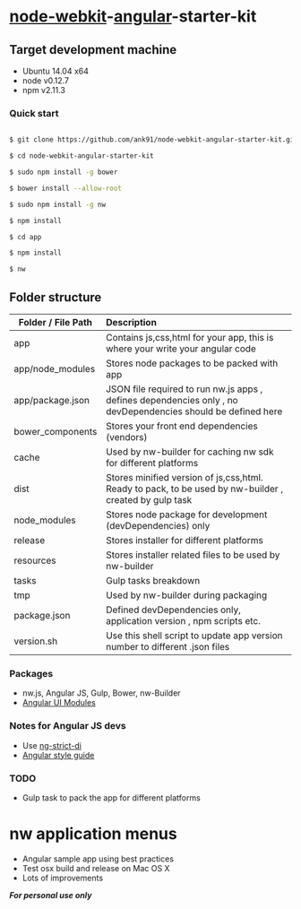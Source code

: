 # [node-webkit](http://nwjs.io/)-[angular](https://angularjs.org/)-starter-kit


## Target development machine
* Ubuntu 14.04 x64
* node v0.12.7
* npm v2.11.3


### Quick start

```bash

$ git clone https://github.com/ank91/node-webkit-angular-starter-kit.git

$ cd node-webkit-angular-starter-kit

$ sudo npm install -g bower

$ bower install --allow-root

$ sudo npm install -g nw

$ npm install

$ cd app

$ npm install

$ nw

```

## Folder structure
| Folder / File Path                | Description                          |
| ----------------------------- | :------------------------------------|
| app                           | Contains js,css,html for your app, this is where your write your angular code                        |
| app/node_modules              | Stores node packages to be packed with app                      |
| app/package.json              | JSON file required to run nw.js apps , defines dependencies only , no devDependencies should be defined here                        |
| bower_components              | Stores your front end dependencies (vendors)                           |
| cache                         | Used by nw-builder for caching nw sdk for different platforms                            |
| dist                          | Stores minified version of js,css,html. Ready to pack, to be used by nw-builder , created by gulp task                            |
| node_modules                  | Stores node package for development (devDependencies) only                             |
| release                       | Stores installer for different platforms                             |   
| resources                     | Stores installer related files to be used by nw-builder                             |
| tasks                         | Gulp tasks breakdown                         |   
| tmp                           | Used by nw-builder during packaging                          |
| package.json                  | Defined devDependencies only, application version , npm scripts etc.                            |
| version.sh                    | Use this shell script to update app version number to different .json files                             |   


### Packages
* nw.js, Angular JS, Gulp, Bower, nw-Builder
* [Angular UI Modules](https://angular-ui.github.io/)


### Notes for Angular JS devs
* Use [ng-strict-di](https://docs.angularjs.org/api/ng/directive/ngApp)
* [Angular style guide](https://github.com/johnpapa/angular-styleguide)

### TODO
* Gulp task to pack the app for different platforms
# nw application menus
* Angular sample app using best practices
* Test osx build and release on Mac OS X
* Lots of improvements


***For personal use only***
